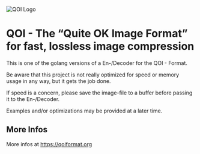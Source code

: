 ![QOI Logo](https://qoiformat.org/qoi-logo.svg)

# QOI - The “Quite OK Image Format” for fast, lossless image compression

This is one of the golang versions of a En-/Decoder for the QOI - Format.

Be aware that this project is not really optimized for speed or memory usage in any way, but it gets the job done.

If speed is a concern, please save the image-file to a buffer before passing it to the En-/Decoder.

Examples and/or optimizations may be provided at a later time.

## More Infos

More infos at https://qoiformat.org
